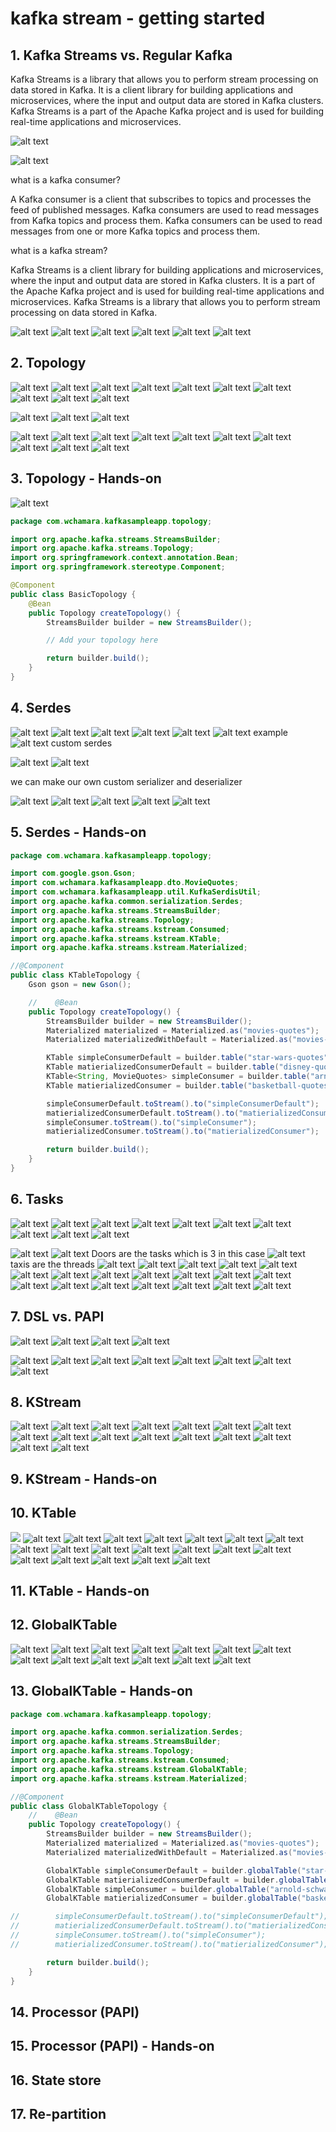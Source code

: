 # kafka stream - getting started

## 1. Kafka Streams vs. Regular Kafka

Kafka Streams is a library that allows you to perform stream processing on data stored in Kafka. It is a client library for building applications and microservices, where the input and output data are stored in Kafka clusters. Kafka Streams is a part of the Apache Kafka project and is used for building real-time applications and microservices.

![alt text](image.png)

![alt text](image-1.png)

what is a kafka consumer?

A Kafka consumer is a client that subscribes to topics and processes the feed of published messages. Kafka consumers are used to read messages from Kafka topics and process them. Kafka consumers can be used to read messages from one or more Kafka topics and process them.

what is a kafka stream?

Kafka Streams is a client library for building applications and microservices, where the input and output data are stored in Kafka clusters. It is a part of the Apache Kafka project and is used for building real-time applications and microservices. Kafka Streams is a library that allows you to perform stream processing on data stored in Kafka.

![alt text](image-2.png)
![alt text](image-3.png)
![alt text](image-4.png)
![alt text](image-5.png)
![alt text](image-6.png)
![alt text](image-7.png)

## 2. Topology

![alt text](image-8.png)
![alt text](image-9.png)
![alt text](image-10.png)
![alt text](image-11.png)
![alt text](image-12.png)
![alt text](image-13.png)
![alt text](image-14.png)
![alt text](image-15.png)
![alt text](image-16.png)
![alt text](image-17.png)

![alt text](image-18.png)
![alt text](image-19.png)
![alt text](image-20.png)

![alt text](image-21.png)
![alt text](image-22.png)
![alt text](image-23.png)
![alt text](image-24.png)
![alt text](image-25.png)
![alt text](image-26.png)
![alt text](image-27.png)
![alt text](image-28.png)
![alt text](image-29.png)
![alt text](image-30.png)

## 3. Topology - Hands-on

![alt text](image-31.png)

```java
package com.wchamara.kafkasampleapp.topology;

import org.apache.kafka.streams.StreamsBuilder;
import org.apache.kafka.streams.Topology;
import org.springframework.context.annotation.Bean;
import org.springframework.stereotype.Component;

@Component
public class BasicTopology {
    @Bean
    public Topology createTopology() {
        StreamsBuilder builder = new StreamsBuilder();

        // Add your topology here

        return builder.build();
    }
}

```

## 4. Serdes

![alt text](image-32.png)
![alt text](image-33.png)
![alt text](image-34.png)
![alt text](image-35.png)
![alt text](image-36.png)
![alt text](image-37.png)
example
![alt text](image-38.png)
custom serdes

![alt text](image-39.png)
![alt text](image-40.png)

we can make our own custom serializer and deserializer

![alt text](image-41.png)
![alt text](image-42.png)
![alt text](image-43.png)
![alt text](image-44.png)
![alt text](image-45.png)

## 5. Serdes - Hands-on

```java
package com.wchamara.kafkasampleapp.topology;

import com.google.gson.Gson;
import com.wchamara.kafkasampleapp.dto.MovieQuotes;
import com.wchamara.kafkasampleapp.util.KufkaSerdisUtil;
import org.apache.kafka.common.serialization.Serdes;
import org.apache.kafka.streams.StreamsBuilder;
import org.apache.kafka.streams.Topology;
import org.apache.kafka.streams.kstream.Consumed;
import org.apache.kafka.streams.kstream.KTable;
import org.apache.kafka.streams.kstream.Materialized;

//@Component
public class KTableTopology {
    Gson gson = new Gson();

    //    @Bean
    public Topology createTopology() {
        StreamsBuilder builder = new StreamsBuilder();
        Materialized materialized = Materialized.as("movies-quotes");
        Materialized materializedWithDefault = Materialized.as("movies-quotes-with-default");

        KTable simpleConsumerDefault = builder.table("star-wars-quotes");
        KTable matierializedConsumerDefault = builder.table("disney-quotes", materializedWithDefault);
        KTable<String, MovieQuotes> simpleConsumer = builder.table("arnold-schwarzenegger-quotes", Consumed.with(Serdes.String(), KufkaSerdisUtil.getSerde(MovieQuotes.class, gson)));
        KTable matierializedConsumer = builder.table("basketball-quotes", Consumed.with(Serdes.String(), Serdes.String()), materialized);

        simpleConsumerDefault.toStream().to("simpleConsumerDefault");
        matierializedConsumerDefault.toStream().to("matierializedConsumerDefault");
        simpleConsumer.toStream().to("simpleConsumer");
        matierializedConsumer.toStream().to("matierializedConsumer");

        return builder.build();
    }
}

```

## 6. Tasks

![alt text](image-46.png)
![alt text](image-47.png)
![alt text](image-48.png)
![alt text](image-49.png)
![alt text](image-51.png)
![alt text](image-50.png)
![alt text](image-52.png)
![alt text](image-53.png)
![alt text](image-54.png)
![alt text](image-55.png)

![alt text](image-56.png)
![alt text](image-57.png)
Doors are the tasks
which is 3 in this case
![alt text](image-58.png)
taxis are the threads
![alt text](image-59.png)
![alt text](image-60.png)
![alt text](image-61.png)
![alt text](image-62.png)
![alt text](image-63.png)
![alt text](image-64.png)
![alt text](image-65.png)
![alt text](image-66.png)
![alt text](image-67.png)
![alt text](image-68.png)
![alt text](image-69.png)
![alt text](image-70.png)
![alt text](image-71.png)
![alt text](image-72.png)
![alt text](image-73.png)
![alt text](image-74.png)
![alt text](image-75.png)
![alt text](image-76.png)
![alt text](image-77.png)

## 7. DSL vs. PAPI

![alt text](image-78.png)
![alt text](image-79.png)
![alt text](image-80.png)
![alt text](image-81.png)

![alt text](image-82.png)
![alt text](image-83.png)
![alt text](image-84.png)
![alt text](image-85.png)
![alt text](image-86.png)
![alt text](image-87.png)
![alt text](image-88.png)
![alt text](image-89.png)

## 8. KStream

![alt text](image-90.png)
![alt text](image-91.png)
![alt text](image-92.png)
![alt text](image-93.png)
![alt text](image-94.png)
![alt text](image-95.png)
![alt text](image-96.png)
![alt text](image-97.png)
![alt text](image-98.png)
![alt text](image-99.png)
![alt text](image-100.png)
![alt text](image-101.png)
![alt text](image-102.png)
![alt text](image-103.png)
![alt text](image-104.png)
![alt text](image-105.png)

## 9. KStream - Hands-on

## 10. KTable

![ ](image-106.png)
![alt text](image-107.png)
![alt text](image-108.png)
![alt text](image-109.png)
![alt text](image-110.png)
![alt text](image-111.png)
![alt text](image-112.png)
![alt text](image-113.png)
![alt text](image-114.png)
![alt text](image-115.png)
![alt text](image-116.png)
![alt text](image-117.png)
![alt text](image-118.png)
![alt text](image-119.png)
![alt text](image-120.png)
![alt text](image-121.png)
![alt text](image-122.png)
![alt text](image-123.png)
![alt text](image-124.png)
![alt text](image-125.png)

## 11. KTable -  Hands-on

## 12. GlobalKTable

![alt text](image-126.png)
![alt text](image-127.png)
![alt text](image-128.png)
![alt text](image-129.png)
![alt text](image-130.png)
![alt text](image-131.png)
![alt text](image-132.png)
![alt text](image-133.png)
![alt text](image-134.png)
![alt text](image-135.png)
![alt text](image-136.png)
![alt text](image-137.png)
![alt text](image-138.png)

## 13. GlobalKTable - Hands-on

```java
package com.wchamara.kafkasampleapp.topology;

import org.apache.kafka.common.serialization.Serdes;
import org.apache.kafka.streams.StreamsBuilder;
import org.apache.kafka.streams.Topology;
import org.apache.kafka.streams.kstream.Consumed;
import org.apache.kafka.streams.kstream.GlobalKTable;
import org.apache.kafka.streams.kstream.Materialized;

//@Component
public class GlobalKTableTopology {
    //    @Bean
    public Topology createTopology() {
        StreamsBuilder builder = new StreamsBuilder();
        Materialized materialized = Materialized.as("movies-quotes");
        Materialized materializedWithDefault = Materialized.as("movies-quotes-with-default");

        GlobalKTable simpleConsumerDefault = builder.globalTable("star-wars-quotes");
        GlobalKTable matierializedConsumerDefault = builder.globalTable("disney-quotes", materializedWithDefault);
        GlobalKTable simpleConsumer = builder.globalTable("arnold-schwarzenegger-quotes", Consumed.with(Serdes.String(), Serdes.String()));
        GlobalKTable matierializedConsumer = builder.globalTable("basketball-quotes", Consumed.with(Serdes.String(), Serdes.String()), materialized);

//        simpleConsumerDefault.toStream().to("simpleConsumerDefault");
//        matierializedConsumerDefault.toStream().to("matierializedConsumerDefault");
//        simpleConsumer.toStream().to("simpleConsumer");
//        matierializedConsumer.toStream().to("matierializedConsumer");

        return builder.build();
    }
}
```

## 14. Processor (PAPI)

## 15. Processor (PAPI) - Hands-on

## 16. State store

## 17. Re-partition
